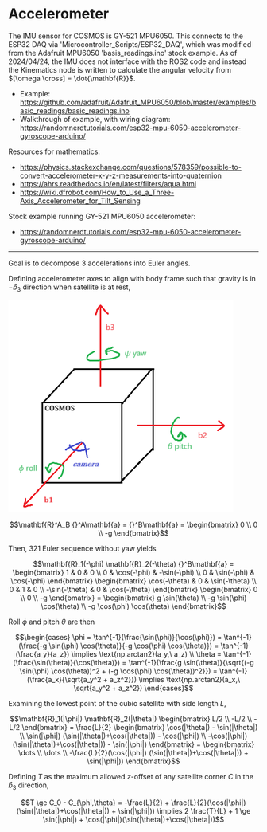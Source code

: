 # Accelerometer

The IMU sensor for COSMOS is GY-521 MPU6050. This connects to the ESP32 DAQ via 'Microcontroller_Scripts/ESP32_DAQ', which was modified from the Adafruit MPU6050 'basis_readings.ino' stock example. As of 2024/04/24, the IMU does not interface with the ROS2 code and instead the Kinematics node is written to calculate the angular velocity from $[\omega \cross] = \dot{\mathbf{R}}$.
- Example: https://github.com/adafruit/Adafruit_MPU6050/blob/master/examples/basic_readings/basic_readings.ino
- Walkthrough of example, with wiring diagram: https://randomnerdtutorials.com/esp32-mpu-6050-accelerometer-gyroscope-arduino/

Resources for mathematics:
- https://physics.stackexchange.com/questions/578359/possible-to-convert-accelerometer-x-y-z-measurements-into-quaternion
- https://ahrs.readthedocs.io/en/latest/filters/aqua.html
- https://wiki.dfrobot.com/How_to_Use_a_Three-Axis_Accelerometer_for_Tilt_Sensing

Stock example running GY-521 MPU6050 accelerometer:
- https://randomnerdtutorials.com/esp32-mpu-6050-accelerometer-gyroscope-arduino/

---

Goal is to decompose 3 accelerations into Euler angles.

Defining accelerometer axes to align with body frame such that gravity is in $-\hat{b}_3$ direction when satellite is at rest,

![COSMOS-Body-Frame](/docs/_static/body_frame.png)

```math
\mathbf{R}^A_B {}^A\mathbf{a} = {}^B\mathbf{a} = \begin{bmatrix} 0 \\ 0 \\ -g \end{bmatrix}
```

Then, 321 Euler sequence without yaw yields

```math
\mathbf{R}_1(-\phi) \mathbf{R}_2(-\theta) {}^B\mathbf{a} = \begin{bmatrix} 1 & 0 & 0 \\ 0 & \cos(-\phi) & -\sin(-\phi) \\ 0 & \sin(-\phi) & \cos(-\phi) \end{bmatrix} \begin{bmatrix} \cos(-\theta) & 0 & \sin(-\theta) \\ 0 & 1 & 0 \\ -\sin(-\theta) & 0 & \cos(-\theta) \end{bmatrix} \begin{bmatrix} 0 \\ 0 \\ -g \end{bmatrix} = \begin{bmatrix} g \sin(\theta) \\ -g \sin(\phi) \cos(\theta) \\ -g \cos(\phi) \cos(\theta) \end{bmatrix}
```

Roll $\phi$ and pitch $\theta$ are then

```math
\begin{cases}
\phi = \tan^{-1}(\frac{\sin(\phi)}{\cos(\phi)}) = \tan^{-1}(\frac{-g \sin(\phi) \cos(\theta)}{-g \cos(\phi) \cos(\theta)}) = \tan^{-1}(\frac{a_y}{a_z}) \implies \text{np.arctan2}(a_y,\ a_z) 
\\
\theta = \tan^{-1}(\frac{\sin(\theta)}{\cos(\theta)}) = \tan^{-1}(\frac{g \sin(\theta)}{\sqrt{(-g \sin(\phi) \cos(\theta))^2 + (-g \cos(\phi) \cos(\theta))^2}}) = \tan^{-1}(\frac{a_x}{\sqrt{a_y^2 + a_z^2}}) \implies \text{np.arctan2}(a_x,\ \sqrt{a_y^2 + a_z^2}) 
\end{cases}
```

Examining the lowest point of the cubic satellite with side length $L$,

```math
\mathbf{R}_1(|\phi|) \mathbf{R}_2(|\theta|) \begin{bmatrix} L/2 \\ -L/2 \\ -L/2 \end{bmatrix}
= \frac{L}{2} \begin{bmatrix} \cos(|\theta|) - \sin(|\theta|) \\ \sin(|\phi|) (\sin(|\theta|)+\cos(|\theta|)) - \cos(|\phi|) \\ -\cos(|\phi|) (\sin(|\theta|)+\cos(|\theta|)) - \sin(|\phi|) \end{bmatrix} 
= \begin{bmatrix} \dots \\ \dots \\ -\frac{L}{2}(\cos(|\phi|) (\sin(|\theta|)+\cos(|\theta|)) + \sin(|\phi|)) \end{bmatrix}
```

Defining $T$ as the maximum allowed $z$-offset of any satellite corner $C$ in the $\hat{b}_3$ direction,

```math
T \ge C_0 - C_{\phi,\theta} = -\frac{L}{2} + \frac{L}{2}(\cos(|\phi|) (\sin(|\theta|)+\cos(|\theta|)) + \sin(|\phi|)) 
\implies
2 \frac{T}{L} + 1 \ge \sin(|\phi|) + \cos(|\phi|)(\sin(|\theta|)+\cos(|\theta|))
```





